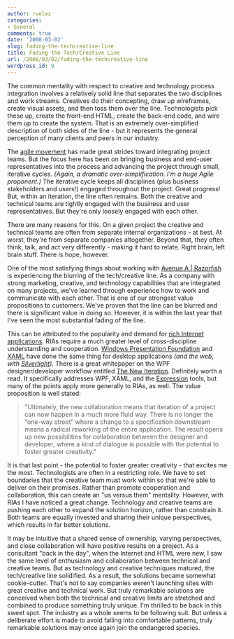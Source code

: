 ```yaml
---
author: rvelez
categories:
- General
comments: true
date: '2008-03-02'
slug: fading-the-techcreative-line
title: Fading the Tech/Creative Line
url: /2008/03/02/fading-the-techcreative-line
wordpress_id: 9
---
```



The common mentality with respect to creative and technology process integration involves a relatively solid line that separates the two disciplines and work streams.  Creatives do their concepting, draw up wireframes, create visual assets, and then toss them over the line.  Technologists pick these up, create the front-end HTML, create the back-end code, and wire them up to create the system.  That is an extremely over-simplified description of both sides of the line - but it represents the general perception of many clients and peers in our industry.

The [agile movement](http://agilemanifesto.org/principles.html) has made great strides toward integrating project teams.  But the focus here has been on bringing business and end-user representatives into the process and advancing the project through small, iterative cycles.  _(Again, a dramatic over-simplification.  I'm a huge Agile proponent.)_  The iterative cycle keeps all disciplines (plus business stakeholders and users!) engaged throughout the project.  Great progress!  But, within an iteration, the line often remains.  Both the creative and technical teams are tightly engaged with the business and user representatives.  But they're only loosely engaged with each other.

There are many reasons for this.  On a given project the creative and technical teams are often from separate internal organizations - at best.  At worst, they're from separate companies altogether.  Beyond that, they often think, talk, and act very differently - making it hard to relate.  Right brain, left brain stuff.  There is hope, however.

One of the most satisfying things about working with [Avenue A | Razorfish](http://avenuea-razorfish.com/) is experiencing the blurring of the tech/creative line.  As a company with strong marketing, creative, and technology capabilities that are integrated on many projects, we've learned through experience how to work and communicate with each other.  That is one of our strongest value propositions to customers.  We've proven that the line can be blurred and there is significant value in doing so.  However, it is within the last year that I've seen the most substantial fading of the line.

This can be attributed to the popularity and demand for [rich Internet applications](http://en.wikipedia.org/wiki/Rich_Internet_application).  RIAs require a much greater level of cross-discipline understanding and cooperation.  [Windows Presentation Foundation](http://msdn2.microsoft.com/en-us/library/aa663364.aspx) and [XAML](http://msdn2.microsoft.com/en-us/library/ms752059.aspx) have done the same thing for desktop applications _(and the web, with [Silverlight](http://silverlight.net/))_.  There is a great whitepaper on the WPF designer/developer workflow entitled [The New Iteration](http://windowsclient.net/wpf/white-papers/thenewiteration.aspx).  Definitely worth a read.  It specifically addresses WPF, XAML, and the [Expression](http://www.microsoft.com/expression/) tools, but many of the points apply more generally to RIAs, as well.  The value proposition is well stated:


<blockquote>"Ultimately, the new collaboration means that iteration of a project can now happen in a much more fluid way. There is no longer the “one-way street” where a change to a specification downstream means a radical reworking of the entire application. The result opens up new possibilities for collaboration between the designer and developer, where a kind of dialogue is possible with the potential to foster greater creativity."</blockquote>


It is that last point - the potential to foster greater creativity - that excites me the most.  Technologists are often in a restricting role.  We have to set boundaries that the creative team must work within so that we're able to deliver on their promises.  Rather than promote cooperation and collaboration, this can create an "us versus them" mentality.  However, with RIAs I have noticed a great change.  Technology and creative teams are pushing each other to expand the solution horizon, rather than constrain it.  Both teams are equally invested and sharing their unique perspectives, which results in far better solutions.

It may be intuitive that a shared sense of ownership, varying perspectives, and close collaboration will have positive results on a project.  As a consultant "back in the day", when the Internet and HTML were new, I saw the same level of enthusiasm and collaboration between technical and creative teams.  But as technology and creative techniques matured, the tech/creative line solidified.  As a result, the solutions became somewhat cookie-cutter.  That's not to say companies weren't launching sites with great creative and technical work.  But truly remarkable solutions are conceived when both the technical and creative limits are stretched and combined to produce something truly unique.  I'm thrilled to be back in this sweet spot.  The industry as a whole seems to be following suit.  But unless a deliberate effort is made to avoid falling into comfortable patterns, truly remarkable solutions may once again join the endangered species.
